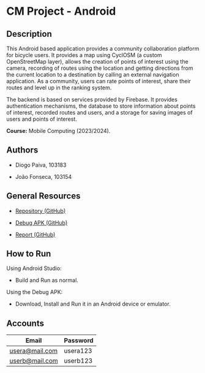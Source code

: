 # CM Project - Android

## Description

This Android based application provides a community collaboration platform for bicycle users. It provides a map using CyclOSM (a custom OpenStreetMap layer), allows the creation of points of interest using the camera, recording of routes using the location and getting directions from the current location to a destination by calling an external navigation application. As a community, users can rate points of interest, share their routes and level up in the ranking system.

The backend is based on services provided by Firebase. It provides authentication mechanisms, the database to store information about points of interest, recorded routes and users, and a storage for saving images of users and points of interest.

**Course:** Mobile Computing (2023/2024).

## Authors

- Diogo Paiva, 103183

- João Fonseca, 103154

## General Resources

* [Repository (GitHub)](https://github.com/joaompfonseca/cm-android-project)

* [Debug APK (GitHub)](https://github.com/joaompfonseca/cm-android-project/tree/master/apk)

* [Report (GitHub)](https://github.com/joaompfonseca/cm-android-project/blob/master/report.pdf)

## How to Run

Using Android Studio:

- Build and Run as normal.

Using the Debug APK:

- Download, Install and Run it in an Android device or emulator.

## Accounts

| Email          | Password |
| -------------- | -------- |
| usera@mail.com | usera123 |
| userb@mail.com | userb123 |
